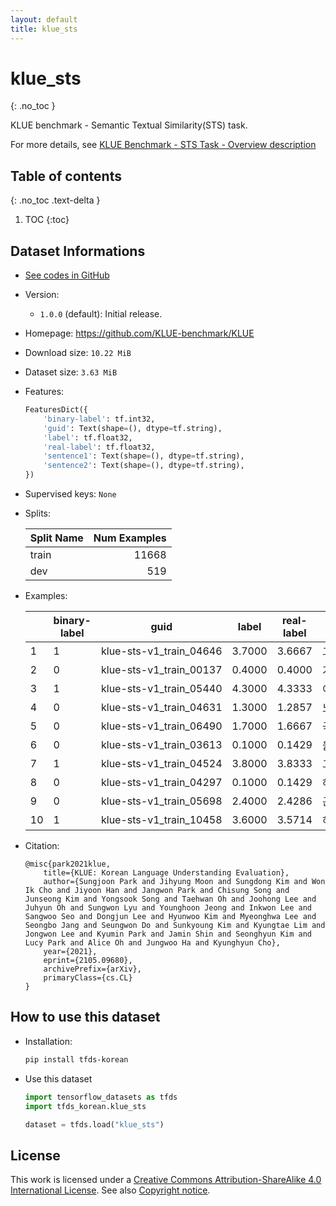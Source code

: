 ```yaml
---
layout: default
title: klue_sts
---
```


# klue_sts
{: .no_toc }

KLUE benchmark - Semantic Textual Similarity(STS) task.

For more details, see [KLUE Benchmark - STS Task - Overview description](https://klue-benchmark.com/tasks/67/overview/description)

## Table of contents
{: .no_toc .text-delta }

1. TOC
{:toc}

## Dataset Informations

* [See codes in GitHub](https://github.com/jeongukjae/tfds-korean/blob/main/tfds_korean/klue_sts/klue_sts.py)
* Version:
  * `1.0.0` (default): Initial release.
* Homepage: <https://github.com/KLUE-benchmark/KLUE>
* Download size: `10.22 MiB`
* Dataset size: `3.63 MiB`
* Features:

  ```python
  FeaturesDict({
      'binary-label': tf.int32,
      'guid': Text(shape=(), dtype=tf.string),
      'label': tf.float32,
      'real-label': tf.float32,
      'sentence1': Text(shape=(), dtype=tf.string),
      'sentence2': Text(shape=(), dtype=tf.string),
  })
  ```

* Supervised keys: `None`
* Splits:

  | Split Name | Num Examples        |
  |------------|--------------------:|
  |train  |11668|
  |dev  |519|

* Examples:

  | |binary-label|guid|label|real-label|sentence1|sentence2|
  |---|---|---|---|---|---|---|
  |1|1|klue-sts-v1_train_04646|3.7000|3.6667|그 외에 숙소 근처 장소도 좋았습니다.|게다가, 숙소 근처도 좋았습니다.|
  |2|0|klue-sts-v1_train_00137|0.4000|0.4000|거실하고 안방 불 켜져 있는지 확인해봐|외출시에는 집안모드말고 방범모드를 꼭 확인하도록 협조 바랍니다.|
  |3|1|klue-sts-v1_train_05440|4.3000|4.3333|이 집의 가장 큰 장점은 고흐뮤지엄과 국립미술관에서 아주 가깝다는 것이고요,|이 집의 가장 큰 장점은 고흐 박물관과 국립 미술 박물관과 매우 가깝다는 것입니다.|
  |4|0|klue-sts-v1_train_04631|1.3000|1.2857|느낀적이 없는데 이 숙소는 정말 완벽합니다.|조금 통제적인게 있기는하나 걱정할 정도는 아니니 이 숙소는 추천할만 합니다.|
  |5|0|klue-sts-v1_train_06490|1.7000|1.6667|국회 증액은 코로나 피해 맞춤형 지원, 백신물량 확보, 2050 탄소중립을 위한 선제...|이밖에 2050 탄소중립 달성을 위한 기반 조성 예산 3000억원과 보육·돌봄 지원 ...|
  |6|0|klue-sts-v1_train_03613|0.1000|0.1429|올해부터 체납액이 2억원 이상인 고액·상습 체납자는 최대 30일간 유치장 등에 감치할...|오는 29일부터 코로나19 피해로 대출 상환이 어려운 개인 채무자는 최대 1년까지 가...|
  |7|1|klue-sts-v1_train_04524|3.8000|3.8333|그 친구 결혼기념일이 언제인지 말해 보게.|언제가 그 친구분 결혼기념일입니까?|
  |8|0|klue-sts-v1_train_04297|0.1000|0.1429|하지만 이정도는 모든 슉소가 다들 있다고 생각됩니다.|이 모든 것을 뷰랑 위치가 다 커버해줍니다.|
  |9|0|klue-sts-v1_train_05698|2.4000|2.4286|근처 공원언덕 올라가서 일몰 보는 것도 정말 멋집니다.|또한 근처 공원에서 야경을 보면 정말 예쁩니다.|
  |10|1|klue-sts-v1_train_10458|3.6000|3.5714|하루 일정을 여유롭게 잡으시길 권합니다.|하루 일정을 쉽게 잡으시길 권합니다.|

* Citation:

  ```text
  @misc{park2021klue,
      title={KLUE: Korean Language Understanding Evaluation},
      author={Sungjoon Park and Jihyung Moon and Sungdong Kim and Won Ik Cho and Jiyoon Han and Jangwon Park and Chisung Song and Junseong Kim and Yongsook Song and Taehwan Oh and Joohong Lee and Juhyun Oh and Sungwon Lyu and Younghoon Jeong and Inkwon Lee and Sangwoo Seo and Dongjun Lee and Hyunwoo Kim and Myeonghwa Lee and Seongbo Jang and Seungwon Do and Sunkyoung Kim and Kyungtae Lim and Jongwon Lee and Kyumin Park and Jamin Shin and Seonghyun Kim and Lucy Park and Alice Oh and Jungwoo Ha and Kyunghyun Cho},
      year={2021},
      eprint={2105.09680},
      archivePrefix={arXiv},
      primaryClass={cs.CL}
  }
  ```

## How to use this dataset

* Installation:

  ```sh
  pip install tfds-korean
  ```

* Use this dataset

  ```python
  import tensorflow_datasets as tfds
  import tfds_korean.klue_sts

  dataset = tfds.load("klue_sts")
  ```

## License

This work is licensed under a [Creative Commons Attribution-ShareAlike 4.0 International License](http://creativecommons.org/licenses/by-sa/4.0/).
See also [Copyright notice](https://klue-benchmark.com/tasks/67/overview/copyright).

<style> td {white-space: nowrap;} </style>
